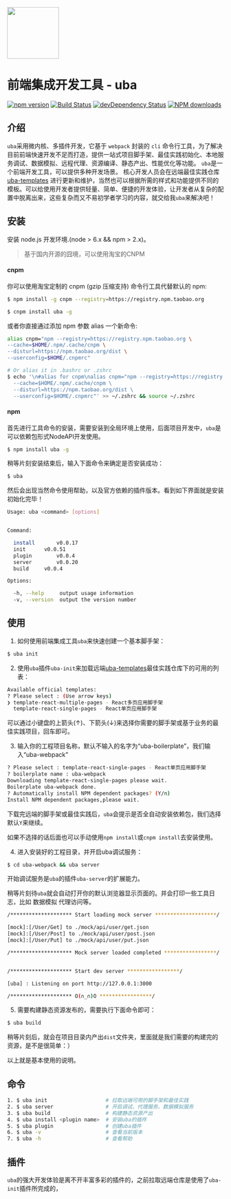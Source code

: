 <img src="http://tinper.org/assets/images/uba.png" width="120" />

# 前端集成开发工具 - uba

[![npm version](https://img.shields.io/npm/v/uba.svg)](https://www.npmjs.com/package/uba)
[![Build Status](https://img.shields.io/travis/iuap-design/tinper-uba/master.svg)](https://travis-ci.org/iuap-design/tinper-uba)
[![devDependency Status](https://img.shields.io/david/dev/iuap-design/tinper-uba.svg)](https://david-dm.org/iuap-design/tinper-uba#info=devDependencies)
[![NPM downloads](http://img.shields.io/npm/dm/uba.svg?style=flat)](https://npmjs.org/package/uba)

## 介绍

`uba`采用微内核、多插件开发，它基于 `webpack` 封装的 `cli` 命令行工具，为了解决目前前端快速开发不足而打造，提供一站式项目脚手架、最佳实践初始化、本地服务调试、数据模拟、远程代理、资源编译、静态产出、性能优化等功能。 `uba`是一个前端开发工具，可以提供多种开发场景。 核心开发人员会在远端最佳实践仓库 [uba-templates](https://github.com/uba-templates) 进行更新和维护，当然也可以根据所需的样式和功能提供不同的模板。可以给使用开发者提供轻量、简单、便捷的开发体验，让开发者从复杂的配置中脱离出来，这些复杂而又不易初学者学习的内容，就交给我`uba`来解决吧！

## 安装

安装 node.js 开发环境.(node > 6.x && npm > 2.x)。

> 基于国内开源的囧境，可以使用淘宝的CNPM

#### cnpm

你可以使用淘宝定制的 cnpm (gzip 压缩支持) 命令行工具代替默认的 npm:
```bash
$ npm install -g cnpm --registry=https://registry.npm.taobao.org

$ cnpm install uba -g
```
或者你直接通过添加 npm 参数 alias 一个新命令:
```bash
alias cnpm="npm --registry=https://registry.npm.taobao.org \
--cache=$HOME/.npm/.cache/cnpm \
--disturl=https://npm.taobao.org/dist \
--userconfig=$HOME/.cnpmrc"

# Or alias it in .bashrc or .zshrc
$ echo '\n#alias for cnpm\nalias cnpm="npm --registry=https://registry.npm.taobao.org \
  --cache=$HOME/.npm/.cache/cnpm \
  --disturl=https://npm.taobao.org/dist \
  --userconfig=$HOME/.cnpmrc"' >> ~/.zshrc && source ~/.zshrc
```

#### npm

首先进行工具命令的安装，需要安装到全局环境上使用，后面项目开发中，`uba`是可以依赖包形式NodeAPI开发使用。
```bash
$ npm install uba -g
```
稍等片刻安装结束后，输入下面命令来确定是否安装成功：
```bash
$ uba
```
然后会出现当然命令使用帮助，以及官方依赖的插件版本。看到如下界面就是安装初始化完毕！
```bash
Usage: uba <command> [options]


Command:

  install		v0.0.17
  init		v0.0.51
  plugin		v0.0.4
  server		v0.0.20
  build		v0.0.4

Options:

  -h, --help     output usage information
  -v, --version  output the version number
```

## 使用

1. 如何使用前端集成工具`uba`来快速创建一个基本脚手架：

```bash
$ uba init
```
2. 使用`uba`插件`uba-init`来加载远端[uba-templates](https://github.com/uba-templates)最佳实践仓库下的可用的列表：
```bash
Available official templates:
? Please select : (Use arrow keys)
❯ template-react-multiple-pages - React多页应用脚手架
  template-react-single-pages - React单页应用脚手架
```
可以通过小键盘的上箭头(↑)、下箭头(↓)来选择你需要的脚手架或基于业务的最佳实践项目，回车即可。

3. 输入你的工程项目名称，默认不输入的名字为“uba-boilerplate”，我们输入“uba-webpack”

```bash
? Please select : template-react-single-pages - React单页应用脚手架
? boilerplate name : uba-webpack
Downloading template-react-single-pages please wait.
Boilerplate uba-webpack done.
? Automatically install NPM dependent packages? (Y/n)
Install NPM dependent packages,please wait.
```

下载完远端的脚手架或最佳实践后，`uba`会提示是否全自动安装依赖包，我们选择默认`Y`来继续。

如果不选择的话后面也可以手动使用`npm install`或`cnpm install`去安装使用。

4. 进入安装好的工程目录，并开启uba调试服务：

```bash
$ cd uba-webpack && uba server
```

开始调试服务是`uba`的插件`uba-server`的扩展能力。

稍等片刻待`uba`就会自动打开你的默认浏览器显示页面的。并会打印一些工具日志，比如 数据模拟 代理访问等。

```bash
/******************** Start loading mock server ********************/

[mock]:[/User/Get] to ./mock/api/user/get.json
[mock]:[/User/Post] to ./mock/api/user/post.json
[mock]:[/User/Put] to ./mock/api/user/put.json

/******************** Mock server loaded completed *****************/


/******************** Start dev server *****************/

[uba] : Listening on port http://127.0.0.1:3000

/******************** O(∩_∩)O *****************/
```

5. 需要构建静态资源发布的，需要执行下面命令即可：

```bash
$ uba build
```
稍等片刻后，就会在项目目录内产出`dist`文件夹，里面就是我们需要的构建完的资源，是不是很简单：）

以上就是基本使用的说明。

## 命令

```bash
1. $ uba init                   # 拉取远端可用的脚手架和最佳实践
2. $ uba server                 # 开启调试、代理服务、数据模拟服务
3. $ uba build                  # 构建静态资源产出
4. $ uba install <plugin name>  # 安装uba的插件
5. $ uba plugin                 # 创建uba插件
6. $ uba -v                     # 查看当前版本
7. $ uba -h                     # 查看帮助
```


## 插件

`uba`的强大开发体验是离不开丰富多彩的插件的，之前拉取远端仓库是使用了`uba-init`插件所完成的，
